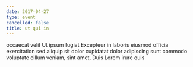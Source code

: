 ```yaml
---
date: 2017-04-27
type: event
cancelled: false
title: ut qui in
---
```

occaecat velit Ut ipsum fugiat Excepteur in laboris eiusmod officia exercitation sed aliquip sit dolor cupidatat dolor adipiscing sunt commodo voluptate cillum veniam, sint amet, Duis Lorem irure quis